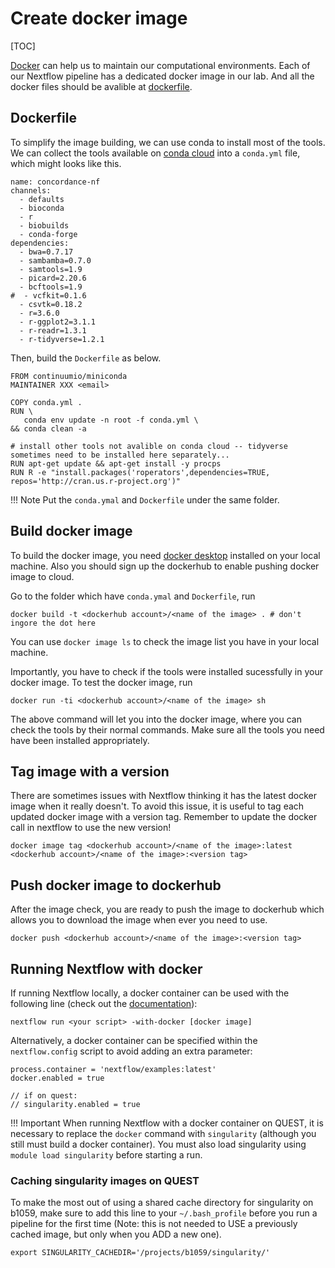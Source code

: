 # Create docker image

[TOC]


[Docker](https://www.docker.com) can help us to maintain our computational environments. Each of our Nextflow pipeline has a dedicated docker image in our lab. And all the docker files should be avalible at [dockerfile](https://github.com/AndersenLab/dockerfile).

## Dockerfile

To simplify the image building, we can use conda to install most of the tools. We can collect the tools available on [conda cloud](https://anaconda.org) into a `conda.yml` file, which might looks like this.

```
name: concordance-nf
channels:
  - defaults
  - bioconda
  - r
  - biobuilds
  - conda-forge
dependencies:
  - bwa=0.7.17
  - sambamba=0.7.0
  - samtools=1.9
  - picard=2.20.6
  - bcftools=1.9
#  - vcfkit=0.1.6
  - csvtk=0.18.2
  - r=3.6.0
  - r-ggplot2=3.1.1
  - r-readr=1.3.1
  - r-tidyverse=1.2.1
```

Then, build the `Dockerfile` as below.

```
FROM continuumio/miniconda
MAINTAINER XXX <email>

COPY conda.yml .
RUN \
   conda env update -n root -f conda.yml \
&& conda clean -a

# install other tools not avalible on conda cloud -- tidyverse sometimes need to be installed here separately...
RUN apt-get update && apt-get install -y procps
RUN R -e "install.packages('roperators',dependencies=TRUE, repos='http://cran.us.r-project.org')"
```

!!! Note
    Put the `conda.ymal` and `Dockerfile` under the same folder.

## Build docker image

To build the docker image, you need [docker desktop](https://www.docker.com/products/docker-desktop) installed on your local machine. Also you should sign up the dockerhub to enable pushing docker image to cloud.

Go to the folder which have `conda.ymal` and `Dockerfile`, run

```
docker build -t <dockerhub account>/<name of the image> . # don't ingore the dot here
```

You can use `docker image ls` to check the image list you have in your local machine.

Importantly, you have to check if the tools were installed sucessfully in your docker image. To test the docker image, run 

```
docker run -ti <dockerhub account>/<name of the image> sh
```

The above command will let you into the docker image, where you can check the tools by their normal commands. Make sure all the tools you need have been installed appropriately. 

## Tag image with a version

There are sometimes issues with Nextflow thinking it has the latest docker image when it really doesn't. To avoid this issue, it is useful to tag each updated docker image with a version tag. Remember to update the docker call in nextflow to use the new version!

```
docker image tag <dockerhub account>/<name of the image>:latest <dockerhub account>/<name of the image>:<version tag>
```

## Push docker image to dockerhub

After the image check, you are ready to push the image to dockerhub which allows you to download the image when ever you need to use.

```
docker push <dockerhub account>/<name of the image>:<version tag>
```

## Running Nextflow with docker

If running Nextflow locally, a docker container can be used with the following line (check out the [documentation](https://www.nextflow.io/docs/latest/docker.html)):

```
nextflow run <your script> -with-docker [docker image]
```

Alternatively, a docker container can be specified within the `nextflow.config` script to avoid adding an extra parameter:

```
process.container = 'nextflow/examples:latest'
docker.enabled = true

// if on quest:
// singularity.enabled = true
```

!!! Important
    When running Nextflow with a docker container on QUEST, it is necessary to replace the `docker` command with `singularity` (although you still must build a docker container). You must also load singularity using `module load singularity` before starting a run.

### Caching singularity images on QUEST

To make the most out of using a shared cache directory for singularity on b1059, make sure to add this line to your `~/.bash_profile` before you run a pipeline for the first time (Note: this is not needed to USE a previously cached image, but only when you ADD a new one).

```
export SINGULARITY_CACHEDIR='/projects/b1059/singularity/'
```
